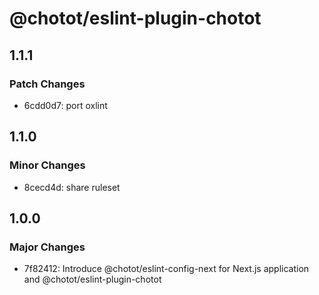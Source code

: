 # @chotot/eslint-plugin-chotot

## 1.1.1

### Patch Changes

- 6cdd0d7: port oxlint

## 1.1.0

### Minor Changes

- 8cecd4d: share ruleset

## 1.0.0

### Major Changes

- 7f82412: Introduce @chotot/eslint-config-next for Next.js application and @chotot/eslint-plugin-chotot
